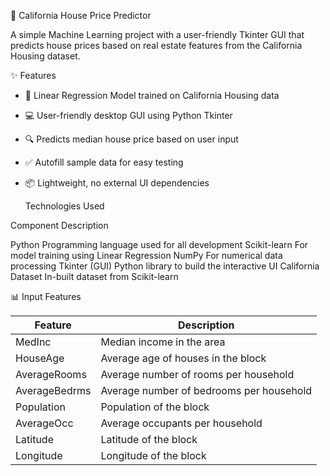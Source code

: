 🏡 California House Price Predictor

A simple Machine Learning project with a user-friendly Tkinter GUI that predicts house prices based on real estate features from the California Housing dataset.

 ✨ Features

- 🧠 Linear Regression Model trained on California Housing data
- 💻 User-friendly desktop GUI using Python Tkinter
- 🔍 Predicts median house price based on user input
- ✅ Autofill sample data for easy testing
- 📦 Lightweight, no external UI dependencies

  Technologies Used

Component	                         Description

Python	                       Programming language used for all development
Scikit-learn	                 For model training using Linear Regression
NumPy   	                     For numerical data processing
Tkinter (GUI)	                Python library to build the interactive UI
California Dataset          	 In-built dataset from Scikit-learn




📊 Input Features

| Feature       | Description                            
|---------------|----------------------------------------
| MedInc        | Median income in the area              
| HouseAge      | Average age of houses in the block     
| AverageRooms  | Average number of rooms per household  
| AverageBedrms |Average number of bedrooms per household 
| Population    | Population of the block                
| AverageOcc    | Average occupants per household        
| Latitude      | Latitude of the block                  
| Longitude     | Longitude of the block                 


